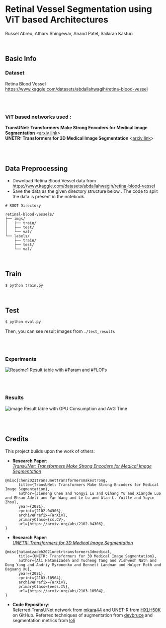 # Retinal Vessel Segmentation using ViT based Architectures

Russel Abreo, Atharv Shingewar, Anand Patel, Saikiran Kasturi 

<br>

## Basic Info

### Dataset

Retina Blood Vessel <https://www.kaggle.com/datasets/abdallahwagih/retina-blood-vessel>

<br><br>

### ViT based networks used :

**TransUNet: Transformers Make Strong Encoders for Medical Image Segmentation** \<[arxiv link](https://arxiv.org/abs/2102.04306)\>
<br>
**UNETR: Transformers for 3D Medical Image Segmentation** \<[arxiv link](https://arxiv.org/abs/2103.10504)\>


<br><br>

## Data Preprocessing

- Download Retina Blood Vessel data from <https://www.kaggle.com/datasets/abdallahwagih/retina-blood-vessel> 
- Save the data as the given directory structure below . The code to split the data is present in the notebook. 

```
# ROOT Directory

retinal-blood-vessels/
├── imgs/
│   ├── train/
│   ├── test/
│   └── val/
└── labels/
    ├── train/
    ├── test/
    └── val/

```

<br>

## Train

```bash
$ python train.py
```

<br>

## Test

```bash
$ python eval.py
```

Then, you can see result images from `./test_results`  

<br><br>

### Experiments
![Readme1](https://github.com/user-attachments/assets/67dbd3ea-fcd4-46fb-a8d3-0b7a9608634a)
Result table with #Param and #FLOPs

<br><br>

### Results

![image](https://github.com/user-attachments/assets/bbd6b28c-9bac-42c7-956d-2805e66382fb)
Result table with GPU Consumption and AVG Time

<br><br>

## Credits

This project builds upon the work of others:

- **Research Paper**:  
  [*TransUNet: Transformers Make Strong Encoders for Medical Image Segmentation*](https://arxiv.org/abs/2102.04306) 
```
@misc{chen2021transunettransformersmakestrong,
      title={TransUNet: Transformers Make Strong Encoders for Medical Image Segmentation}, 
      author={Jieneng Chen and Yongyi Lu and Qihang Yu and Xiangde Luo and Ehsan Adeli and Yan Wang and Le Lu and Alan L. Yuille and Yuyin Zhou},
      year={2021},
      eprint={2102.04306},
      archivePrefix={arXiv},
      primaryClass={cs.CV},
      url={https://arxiv.org/abs/2102.04306}, 
}
```

- **Research Paper**:  
  [*UNETR: Transformers for 3D Medical Image Segmentation*](https://arxiv.org/abs/2103.10504) 
```
@misc{hatamizadeh2021unetrtransformers3dmedical,
      title={UNETR: Transformers for 3D Medical Image Segmentation}, 
      author={Ali Hatamizadeh and Yucheng Tang and Vishwesh Nath and Dong Yang and Andriy Myronenko and Bennett Landman and Holger Roth and Daguang Xu},
      year={2021},
      eprint={2103.10504},
      archivePrefix={arXiv},
      primaryClass={eess.IV},
      url={https://arxiv.org/abs/2103.10504}, 
}
```

    
- **Code Repository**:  
  Referred TransUNet network from [mkara44](https://github.com/mkara44/transunet_pytorch) and UNET-R from [HXLH50K](https://github.com/HXLH50K/U-Net-Transformer) on GitHub. Referred techniques of augmentation from [devbruce](https://github.com/devbruce/Segmentation-UNet-PyTorch) and segmentation metrics from [loli](https://github.com/loli/medpy/blob/master/medpy/metric/binary.py)

